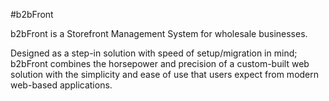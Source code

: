 #b2bFront

b2bFront is a Storefront Management System for wholesale businesses.

Designed as a step-in solution with speed of setup/migration in mind; b2bFront combines the horsepower and precision of a custom-built web solution with the simplicity and ease of use that users expect from modern web-based applications.   